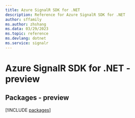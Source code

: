 ```yaml
---
title: Azure SignalR SDK for .NET
description: Reference for Azure SignalR SDK for .NET
author: sffamily
ms.author: zhshang
ms.data: 03/29/2023
ms.topic: reference
ms.devlang: dotnet
ms.service: signalr
---
```

# Azure SignalR SDK for .NET - preview
## Packages - preview
[!INCLUDE [packages](signalr-index.md)]